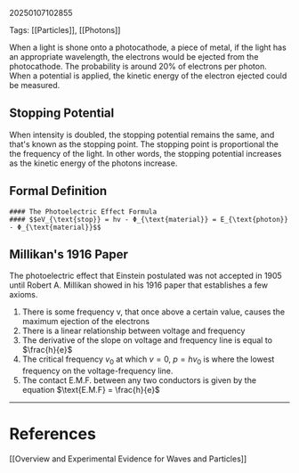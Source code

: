 20250107102855

Tags: [[Particles]], [[Photons]]

When a light is shone onto a photocathode, a piece of metal, if the light has an appropriate wavelength, the electrons would be ejected from the photocathode. The probability is around 20% of electrons per photon. When a potential is applied, the kinetic energy of the electron ejected could be measured. 

## Stopping Potential
When intensity is doubled, the stopping potential remains the same, and that's known as the stopping point. The stopping point is proportional the the frequency of the light. In other words, the stopping potential increases as the kinetic energy of the photons increase. 

## Formal Definition
```ad-formula
#### The Photoelectric Effect Formula
#### $$eV_{\text{stop}} = hv - Φ_{\text{material}} = E_{\text{photon}} - Φ_{\text{material}}$$
```

## Millikan's 1916 Paper
The photoelectric effect that Einstein postulated was not accepted in 1905 until Robert A. Millikan showed in his 1916 paper that establishes a few axioms. 
1. There is some frequency v, that once above a certain value, causes the maximum ejection of the electrons
2. There is a linear relationship between voltage and frequency
3. The derivative of the slope on voltage and frequency line is equal to $\frac{h}{e}$
4. The critical frequency $v_{0}$ at which $v = 0$, $p = hv_{0}$ is where the lowest frequency on the voltage-frequency line.
5. The contact E.M.F. between any two conductors is given by the equation $\text{E.M.F} = \frac{h}{e}$
___
# References
[[Overview and Experimental Evidence for Waves and Particles]]
